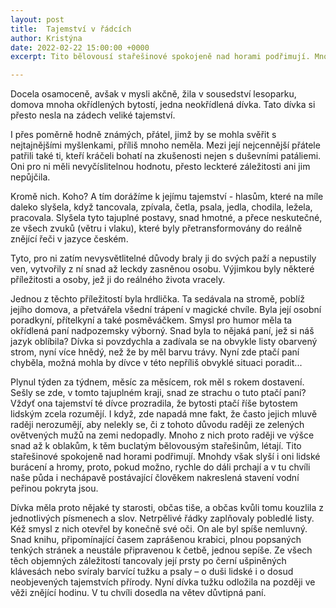 ```yaml
---
layout: post
title:  Tajemství v řádcích
author: Kristýna
date: 2022-02-22 15:00:00 +0000
excerpt: Tito bělovousí stařešinové spokojeně nad horami podřimují. Mnohdy však slyší i oni lidské burácení a hromy, proto, pokud možno, rychle do dáli prchají...

---
```


Docela osamoceně, avšak v mysli akčně, žila v sousedství lesoparku, domova mnoha okřídlených bytostí, jedna neokřídlená dívka. Tato dívka si přesto nesla na zádech veliké tajemství.  

I přes poměrně hodně známých, přátel, jimž by se mohla svěřit s nejtajnějšími myšlenkami, příliš mnoho neměla. Mezi její nejcennější přátele patřili také ti, kteří kráčeli bohatí na zkušenosti nejen s duševními patáliemi. Oni pro ni měli nevyčíslitelnou hodnotu, přesto leckteré záležitosti ani jim nepůjčila.  

Kromě nich. Koho? A tím dorážíme k jejímu tajemství - hlasům, které na míle daleko slyšela, když tancovala, zpívala, četla, psala, jedla, chodila, ležela, pracovala. Slyšela tyto tajuplné postavy, snad hmotné, a přece neskutečné, ze všech zvuků (větru i vlaku), které byly přetransformovány do reálně znějící řeči v jazyce českém.  

Tyto, pro ni zatím nevysvětlitelné důvody braly ji do svých paží a nepustily ven, vytvořily z ní snad až leckdy zasněnou osobu. Výjimkou byly některé příležitosti a osoby, jež ji do reálného života vracely.  

Jednou z těchto příležitostí byla hrdlička. Ta sedávala na stromě, poblíž jejího domova, a přetvářela všední trápení v magické chvíle. Byla její osobní poradkyní, přítelkyní a také posměváčkem. Smysl pro humor měla ta okřídlená paní nadpozemsky výborný. Snad byla to nějaká paní, jež si náš jazyk oblíbila? Dívka si povzdychla a zadívala se na obvykle listy obarvený strom, nyní více hnědý, než že by měl barvu trávy. Nyní zde ptačí paní chyběla, možná mohla by dívce v této nepříliš obvyklé situaci poradit...  

Plynul týden za týdnem, měsíc za měsícem, rok měl s rokem dostavení. Sešly se zde, v tomto tajuplném kraji, snad ze strachu o tuto ptačí paní? Vždyť ona tajemství té dívce prozradila, že bytosti ptačí říše bytostem lidským zcela rozumějí. I když, zde napadá mne fakt, že často jejich mluvě raději nerozumějí, aby nelekly se, či z tohoto důvodu raději ze zelených ovětvených mužů na zemi nedopadly. Mnoho z nich proto raději ve výšce snad až k oblakům, k těm buclatým bělovousým stařešinům, létají. Tito stařešinové spokojeně nad horami podřimují. Mnohdy však slyší i oni lidské burácení a hromy, proto, pokud možno, rychle do dáli prchají a v tu chvíli naše půda i nechápavě postávající člověkem nakreslená stavení vodní peřinou pokryta jsou.  

Dívka měla proto nějaké ty starosti, občas tiše, a občas kvůli tomu kouzlila z jednotlivých písmenech a slov. Netrpělivé řádky zaplňovaly pobledlé listy. Kéž smysl z nich otevřel by konečně své oči. On ale byl spíše nemluvný. Snad knihu, připomínající časem zaprášenou krabici, plnou popsaných tenkých stránek a neustále připravenou k četbě, jednou sepíše. Ze všech těch objemných záležitostí tancovaly její prsty po černí ušpiněných klávesách nebo svíraly barvící tužku a psaly – o duši lidské i o dosud neobjevených tajemstvích přírody. Nyní dívka tužku odložila na později ve věži znějící hodinu. V tu chvíli dosedla na větev důvtipná paní.  

